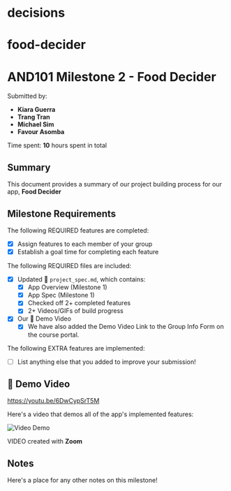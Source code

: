 # decisions
# food-decider
<!-- (This is a comment) INSTRUCTIONS: Go through this page and fill out any **bolded** entries with their correct values.-->

# AND101 Milestone 2 - **Food Decider**

Submitted by:
- **Kiara Guerra**
- **Trang Tran**
- **Michael Sim**
- **Favour Asomba**

Time spent: **10** hours spent in total

## Summary

This document provides a summary of our project building process for our app, **Food Decider**

## Milestone Requirements

<!-- Please be sure to change the [ ] to [x] for any features you completed.  If a feature is not checked [x], you might miss the points for that item! -->

The following REQUIRED features are completed:

- [X] Assign features to each member of your group
- [X] Establish a goal time for completing each feature

The following REQUIRED files are included:

- [X] Updated 📄 `project_spec.md`, which contains:
  - [X] App Overview (Milestone 1)
  - [X] App Spec (Milestone 1)
  - [X] Checked off 2+ completed features
  - [X] 2+ Videos/GIFs of build progress

- [X] Our 🎥 Demo Video
  - [X] We have also added the Demo Video Link to the Group Info Form on the course portal.

The following EXTRA features are implemented:

- [ ] List anything else that you added to improve your submission!

## 🎥 Demo Video
https://youtu.be/6DwCypSrT5M

Here's a video that demos all of the app's implemented features:

<img src='http://i.imgur.com/link/to/your/gif/file.gif' title='Video Demo' width='' alt='Video Demo' />

VIDEO created with **Zoom**

## Notes

Here's a place for any other notes on this milestone!
